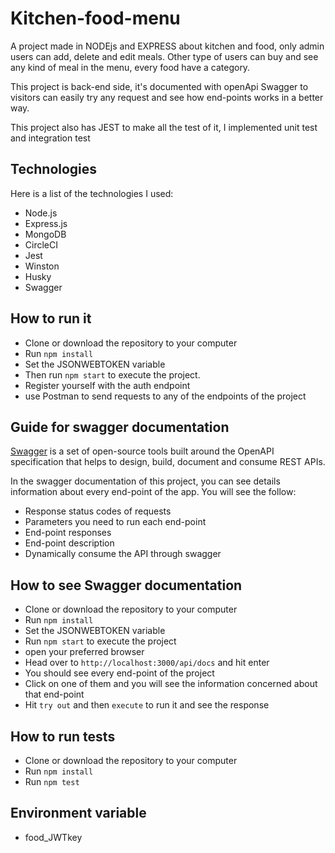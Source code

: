 # Kitchen-food-menu

A project made in NODEjs and EXPRESS about kitchen and food, only admin users can add, delete and edit meals. Other type of users can buy and see any kind of meal in the menu, every food have a category.

This project is back-end side, it's documented with openApi Swagger to visitors can easily try any request and see how end-points works in a better way.

This project also has JEST to make all the test of it, I implemented unit test and integration test

## Technologies

Here is a list of the technologies I used:

- Node.js
- Express.js
- MongoDB
- CircleCI
- Jest
- Winston
- Husky
- Swagger

## How to run it

- Clone or download the repository to your computer
- Run `npm install`
- Set the JSONWEBTOKEN variable
- Then run `npm start` to execute the project.
- Register yourself with the auth endpoint
- use Postman to send requests to any of the endpoints of the project

## Guide for swagger documentation

[Swagger](https://swagger.io/docs/specification/about/) is a set of open-source tools built around the OpenAPI specification that helps to design, build, document and consume REST APIs.

In the swagger documentation of this project, you can see details information about every end-point of the app. You will see the follow:

- Response status codes of requests
- Parameters you need to run each end-point
- End-point responses
- End-point description
- Dynamically consume the API through swagger

## How to see Swagger documentation

- Clone or download the repository to your computer
- Run `npm install`
- Set the JSONWEBTOKEN variable
- Run `npm start` to execute the project
- open your preferred browser
- Head over to `http://localhost:3000/api/docs` and hit enter
- You should see every end-point of the project
- Click on one of them and you will see the information concerned about that end-point
- Hit `try out` and then `execute` to run it and see the response

## How to run tests

- Clone or download the repository to your computer
- Run `npm install`
- Run `npm test`

## Environment variable

- food_JWTkey
